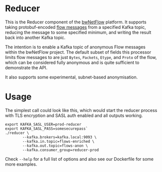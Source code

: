 Reducer
=

This is the Reducer component of the [bwNetFlow][bwNetFlow] platform. It
supports taking protobuf-encoded [flow messages][protobuf] from a specified
Kafka topic, reducing the message to some specified minimum, and writing the
result back into another Kafka topic.

The intention is to enable a Kafka topic of anonymous Flow messages within the
bwNetFlow project. The default subset of fields this processor limits flow
messages to are just `Bytes`, `Packets`, `Etype`, and `Proto` of the flow,
which can be considered fully anonymous and is quite sufficient to demonstrate
the API.

It also supports some experimental, subnet-based anonymisation.

Usage
==

The simplest call could look like this, which would start the reducer process
with TLS encryption and SASL auth enabled and all outputs working.

```
export KAFKA_SASL_USER=prod-reducer
export KAFKA_SASL_PASS=somesecurepass`
./reducer \
        --kafka.brokers=kafka.local:9093 \
        --kafka.in.topic=flows-enriched \
        --kafka.out.topic=flows-anon \
        --kafka.consumer_group=reducer-prod
```

Check `--help` for a full list of options and also see our Dockerfile for some
more examples.

[bwNetFlow]: https://github.com/bwNetFlow/bwNetFlow
[protobuf]: https://github.com/bwNetFlow/protobuf
